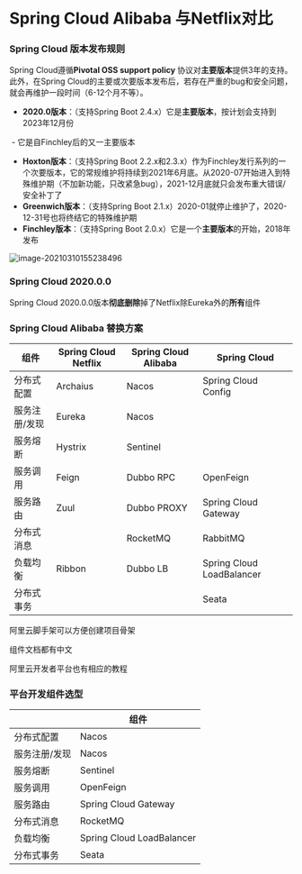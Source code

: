 # Spring Cloud Alibaba 与Netflix对比

### Spring Cloud 版本发布规则

Spring Cloud遵循**Pivotal OSS support policy** 协议对**主要版本**提供3年的支持。此外，在Spring Cloud的主要或次要版本发布后，若存在严重的bug和安全问题，就会再维护一段时间（6-12个月不等）。

- **2020.0版本**：（支持Spring Boot 2.4.x）它是**主要版本**，按计划会支持到2023年12月份

​	- 它是自Finchley后的又一主要版本

- **Hoxton版本**：（支持Spring Boot 2.2.x和2.3.x）作为Finchley发行系列的一个次要版本，它的常规维护将持续到2021年6月底。从2020-07开始进入到特殊维护期（不加新功能，只改紧急bug），2021-12月底就只会发布重大错误/安全补丁了
- **Greenwich版本**：（支持Spring Boot 2.1.x）2020-01就停止维护了，2020-12-31号也将终结它的特殊维护期
- **Finchley版本**：（支持Spring Boot 2.0.x）它是一个**主要版本**的开始，2018年发布

![image-20210310155238496](https://guopop.oss-cn-beijing.aliyuncs.com/img/image-20210310155238496.png)

### Spring Cloud 2020.0.0 

Spring Cloud 2020.0.0版本**彻底删除**掉了Netflix除Eureka外的**所有**组件

### Spring Cloud Alibaba 替换方案

| 组件          | Spring Cloud Netflix | Spring Cloud Alibaba | Spring Cloud              |
| ------------- | -------------------- | -------------------- | ------------------------- |
| 分布式配置    | Archaius             | Nacos                | Spring Cloud Config       |
| 服务注册/发现 | Eureka               | Nacos                |                           |
| 服务熔断      | Hystrix              | Sentinel             |                           |
| 服务调用      | Feign                | Dubbo RPC            | OpenFeign                 |
| 服务路由      | Zuul                 | Dubbo PROXY          | Spring Cloud Gateway      |
| 分布式消息    |                      | RocketMQ             | RabbitMQ                  |
| 负载均衡      | Ribbon               | Dubbo LB             | Spring Cloud LoadBalancer |
| 分布式事务    |                      |                      | Seata                     |

阿里云脚手架可以方便创建项目骨架

组件文档都有中文

阿里云开发者平台也有相应的教程

### 平台开发组件选型

|               | 组件                      |
| ------------- | ------------------------- |
| 分布式配置    | Nacos                     |
| 服务注册/发现 | Nacos                     |
| 服务熔断      | Sentinel                  |
| 服务调用      | OpenFeign                 |
| 服务路由      | Spring Cloud Gateway      |
| 分布式消息    | RocketMQ                  |
| 负载均衡      | Spring Cloud LoadBalancer |
| 分布式事务    | Seata                     |

